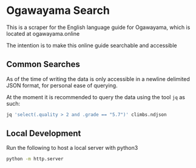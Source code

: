 # Ogawayama Search

This is a scraper for the English language guide for Ogawayama, which is located at ogawayama.online

The intention is to make this online guide searchable and accessible

## Common Searches

As of the time of writing the data is only accessible in a newline delimited JSON format, for personal ease of querying.

At the moment it is recommended to query the data using the tool `jq` as such:

```bash
jq 'select(.quality > 2 and .grade == "5.7")' climbs.ndjson
```

## Local Development

Run the following to host a local server with python3
```bash
python -m http.server
```
